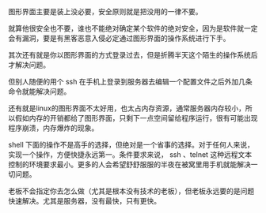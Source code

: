 图形界面主要是装上没必要，安全原则就是把没用的一律不要。

就算他很安全也不要，谁也不能绝对确定某个软件的绝对安全，因为是软件就一定会有漏洞，要是有黑客恶意入侵必定通过图形界面的操作系统进行下手。

其次还有就是你以图形界面的方式登录过去，但是折腾半天这个陌生的操作系统后才解决问题。

但别人随便的用个 ssh 在手机上登录到服务器去编辑一个配置文件之后外加几条命令就能解决问题。

还有就是linux的图形界面不太好用，也太占内存资源，通常服务器内存较小，所以假如内存的开销都给了图形界面，只剩下一点空间留给程序运行，很有可能出现程序崩溃，内存爆炸的现象。

shell 下面的操作不是高手的选择，但绝对是一个省事的选择。对于任何人来说，实现一个操作，方便快捷永远第一。条件要求来说， ssh 、telnet 这种远程文本控制的环境要求最小。更多的人会希望舒舒服服的半夜在被窝里用手机就能解决一切问题。

老板不会指定你去怎么做（尤其是根本没有技术的老板），但老板永远要的是问题快速解决。尤其是服务器，没有最快，只有更快。  